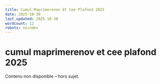 ```yaml
---
title: Cumul Maprimerenov Et Cee Plafond 2025
date: 2025-10-30
last_updated: 2025-10-30
wordcount: 12
robots: noindex
---
```


# cumul maprimerenov et cee plafond 2025

Contenu non disponible – hors sujet.